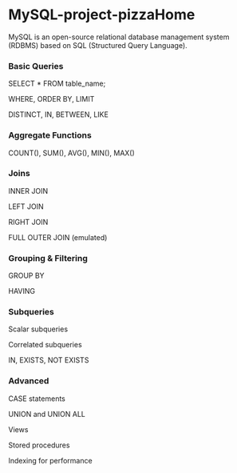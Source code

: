 # MySQL-project-pizzaHome
MySQL is an open-source relational database management system (RDBMS) based on SQL (Structured Query Language).

### Basic Queries

SELECT * FROM table_name;

WHERE, ORDER BY, LIMIT

DISTINCT, IN, BETWEEN, LIKE

### Aggregate Functions

COUNT(), SUM(), AVG(), MIN(), MAX()

### Joins

INNER JOIN

LEFT JOIN

RIGHT JOIN

FULL OUTER JOIN (emulated)

### Grouping & Filtering

GROUP BY

HAVING

### Subqueries

Scalar subqueries

Correlated subqueries

IN, EXISTS, NOT EXISTS

### Advanced

CASE statements

UNION and UNION ALL

Views

Stored procedures

Indexing for performance
